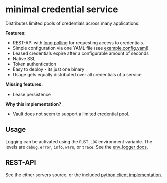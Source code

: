 # minimal credential service

Distributes limited pools of credentials across many applications.

**Features:**

* REST-API with [long polling](https://en.wikipedia.org/wiki/Push_technology#Long_polling) for requesting access to credentials.
* Simple configuration via one YAML file (see [example.config.yaml](example.config.yaml))
* Leased credentials expire after a configurable amount of seconds
* Native SSL
* Token authentication
* Easy to deploy - its just one binary
* Usage gets equally distributed over all credentials of a service

**Missing features:**

* Lease persistence

**Why this implementation?**

* [Vault](https://www.vaultproject.io) does not seem to support a limited credential pool.

## Usage ##

Logging can be activated using the `RUST_LOG` environment variable. The levels are `debug`, `error`, `info`,
`warn`, or `trace`. See the [env_logger docs](https://docs.rs/env_logger/0.6.1/env_logger/#enabling-logging).


## REST-API ##

See the either servers source, or the included [python client implementation](../python-client).